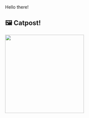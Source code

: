Hello there!



## 🖼️ Catpost!

<sub>
    <img src="https://cdn2.thecatapi.com/images/fjcAmBHVp.jpg" height="256">
</sub>

